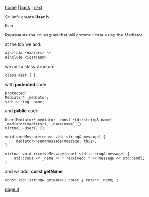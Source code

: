 [home](./page01.md) | [back](./page02.md) | [next](./page04.md)

So let's create **User.h**
```
User
```
Represents the colleagues that will communicate using the Mediator.

at the top we add:
```
#include "Mediator.h"
#include <iostream>
```
we add a class structure
```
class User { };
```
with **protected** code
```
protected:
Mediator* _mediator;
std::string _name;
```
and **public** code
```
User(Mediator* mediator, const std::string& name) : _mediator(mediator), _name(name) {}
virtual ~User() {}

void sendMessage(const std::string& message) {
    _mediator->sendMessage(message, this);
}

virtual void receiveMessage(const std::string& message) {
    std::cout << _name << " received: " << message << std::endl;
}
```
and we add: **const getName**
```
const std::string& getName() const { return _name; }
```

[page 4](./page04.md)
